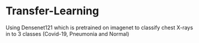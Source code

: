 # Transfer-Learning
Using Densenet121 which is pretrained on imagenet to classify chest X-rays in to 3 classes (Covid-19, Pneumonia and Normal)
